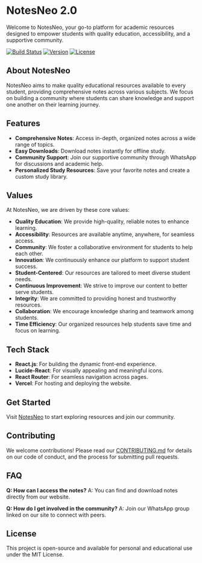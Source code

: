 # NotesNeo 2.0

Welcome to NotesNeo, your go-to platform for academic resources designed to empower students with quality education, accessibility, and a supportive community.

[![Build Status](https://img.shields.io/badge/build-passing-brightgreen)](https://example.com)
[![Version](https://img.shields.io/badge/version-1.0.0-blue)](https://example.com)
[![License](https://img.shields.io/badge/license-MIT-yellow)](https://example.com)

## About NotesNeo
NotesNeo aims to make quality educational resources available to every student, providing comprehensive notes across various subjects. We focus on building a community where students can share knowledge and support one another on their learning journey.

## Features
- **Comprehensive Notes**: Access in-depth, organized notes across a wide range of topics.
- **Easy Downloads**: Download notes instantly for offline study.
- **Community Support**: Join our supportive community through WhatsApp for discussions and academic help.
- **Personalized Study Resources**: Save your favorite notes and create a custom study library.

## Values
At NotesNeo, we are driven by these core values:
- **Quality Education**: We provide high-quality, reliable notes to enhance learning.
- **Accessibility**: Resources are available anytime, anywhere, for seamless access.
- **Community**: We foster a collaborative environment for students to help each other.
- **Innovation**: We continuously enhance our platform to support student success.
- **Student-Centered**: Our resources are tailored to meet diverse student needs.
- **Continuous Improvement**: We strive to improve our content to better serve students.
- **Integrity**: We are committed to providing honest and trustworthy resources.
- **Collaboration**: We encourage knowledge sharing and teamwork among students.
- **Time Efficiency**: Our organized resources help students save time and focus on learning.

## Tech Stack
- **React.js**: For building the dynamic front-end experience.
- **Lucide-React**: For visually appealing and meaningful icons.
- **React Router**: For seamless navigation across pages.
- **Vercel**: For hosting and deploying the website.

## Get Started
Visit [NotesNeo](https://example.com) to start exploring resources and join our community.

## Contributing
We welcome contributions! Please read our [CONTRIBUTING.md](https://example.com) for details on our code of conduct, and the process for submitting pull requests.

## FAQ
**Q: How can I access the notes?**
A: You can find and download notes directly from our website.

**Q: How do I get involved in the community?**
A: Join our WhatsApp group linked on our site to connect with peers.

## License
This project is open-source and available for personal and educational use under the MIT License.